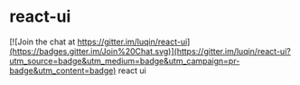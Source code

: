 # react-ui

[![Join the chat at https://gitter.im/luqin/react-ui](https://badges.gitter.im/Join%20Chat.svg)](https://gitter.im/luqin/react-ui?utm_source=badge&utm_medium=badge&utm_campaign=pr-badge&utm_content=badge)
react ui
